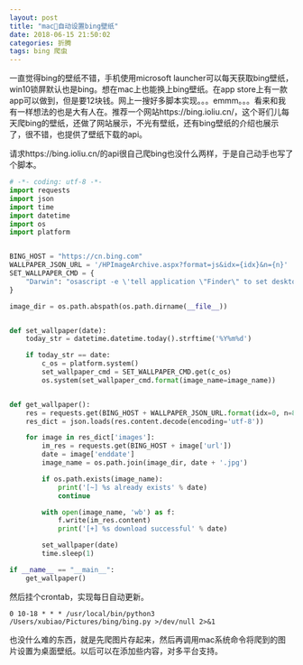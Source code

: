```yaml
---
layout: post
title: "mac自动设置bing壁纸"
date: 2018-06-15 21:50:02
categories: 折腾
tags: bing 爬虫
---
```


一直觉得bing的壁纸不错，手机使用microsoft launcher可以每天获取bing壁纸，win10锁屏默认也是bing。想在mac上也能换上bing壁纸。在app store上有一款app可以做到，但是要12块钱。网上一搜好多脚本实现。。。emmm。。。看来和我有一样想法的也是大有人在。推荐一个网站https://bing.ioliu.cn/，这个哥们儿每天爬bing的壁纸，还做了网站展示，不光有壁纸，还有bing壁纸的介绍也展示了，很不错，也提供了壁纸下载的api。

请求https://bing.ioliu.cn/的api很自己爬bing也没什么两样，于是自己动手也写了个脚本。

```python
# -*- coding: utf-8 -*-
import requests
import json
import time
import datetime
import os
import platform


BING_HOST = "https://cn.bing.com"
WALLPAPER_JSON_URL = '/HPImageArchive.aspx?format=js&idx={idx}&n={n}'
SET_WALLPAPER_CMD = {
    "Darwin": "osascript -e \'tell application \"Finder\" to set desktop picture to POSIX file \"{image_name}\"\'",
}

image_dir = os.path.abspath(os.path.dirname(__file__))


def set_wallpaper(date):
    today_str = datetime.datetime.today().strftime('%Y%m%d')

    if today_str == date:
        c_os = platform.system()
        set_wallpaper_cmd = SET_WALLPAPER_CMD.get(c_os)
        os.system(set_wallpaper_cmd.format(image_name=image_name))


def get_wallpaper():
    res = requests.get(BING_HOST + WALLPAPER_JSON_URL.format(idx=0, n=8))
    res_dict = json.loads(res.content.decode(encoding='utf-8'))

    for image in res_dict['images']:
        im_res = requests.get(BING_HOST + image['url'])
        date = image['enddate']
        image_name = os.path.join(image_dir, date + '.jpg')

        if os.path.exists(image_name):
            print('[~] %s already exists' % date)
            continue

        with open(image_name, 'wb') as f:
            f.write(im_res.content)
            print('[+] %s download successful' % date)

        set_wallpaper(date)
        time.sleep(1)

if __name__ == "__main__":
    get_wallpaper()
```

然后挂个crontab，实现每日自动更新。

```
0 10-18 * * * /usr/local/bin/python3 /Users/xubiao/Pictures/bing/bing.py >/dev/null 2>&1
```

也没什么难的东西，就是先爬图片存起来，然后再调用mac系统命令将爬到的图片设置为桌面壁纸。以后可以在添加些内容，对多平台支持。
